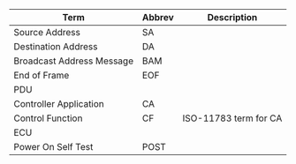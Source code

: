Term            | Abbrev | Description
--------------- | ------ | -----
Source Address  | SA     |
Destination Address | DA |
Broadcast Address Message | BAM |
End of Frame | EOF | 
 | PDU |
Controller Application | CA | 
Control Function | CF | ISO-11783 term for CA
 | ECU | 
Power On Self Test | POST |